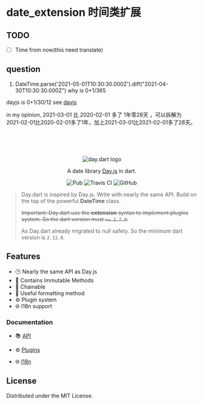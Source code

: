 # date_extension 时间类扩展

## TODO

- [ ] Time from now(this need translate)

## question

1. DateTime.parse('2021-05-01T10:30:30.000Z').diff("2021-04-30T10:30:30.000Z") why is 0+1/365

dayjs is 0+1/30/12 see [dayjs](https://github.com/iamkun/dayjs/issues/1971)

in my opinion, 2021-03-01 比 2020-02-01 多了 1年零28天 ，可以拆解为 2021-02-01比2020-02-01多了1年，加上2021-03-01比2021-02-01多了28天。

<br />
<br />
<br />

<p align="center">
  <img src="https://github.com/g1eny0ung/day.dart/blob/master/day.dart.png?raw=true" alt="day.dart logo" />
</p>
<p align="center">A date library <a href="https://github.com/iamkun/dayjs/">Day.js</a> in dart.</p>

<p align="center">
  <img alt="Pub" src="https://img.shields.io/pub/v/day.svg">
  <img src="https://travis-ci.org/dayjs/day.dart.svg?branch=master" alt="Travis CI" />
  <img alt="GitHub" src="https://img.shields.io/github/license/g1eny0ung/day.dart.svg">
</p>

> Day.dart is inspired by Day.js. Write with nearly the same API. Build on the top of the powerful **DateTime** class.
>
> ~~Important: Day.dart use the **extension** syntax to implement plugins system. So the dart version must `>= 2.7.0`.~~
>
> As Day.dart already migrated to null safety. So the minimum dart version is `2.12.0`.

## Features

- 🕒 Nearly the same API as Day.js
- 💪 Contains Immutable Methods
- 🔗 Chainable
- 👀 Useful formatting method
- ⚙️ Plugin system
- 🌐 I18n support

### Documentation

- 📚 [API](https://github.com/cn1001wang/date_extension/blob/main/API.md)

- ⚙️ [Plugins](https://github.com/cn1001wang/date_extension/blob/main/PLUGINS.md)

- 🌐 [I18n](https://github.com/cn1001wang/date_extension/blob/main/I18N.md)

## License

Distributed under the MIT License.

